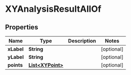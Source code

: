 

# XYAnalysisResultAllOf


## Properties

Name | Type | Description | Notes
------------ | ------------- | ------------- | -------------
**xLabel** | **String** |  |  [optional]
**yLabel** | **String** |  |  [optional]
**points** | [**List&lt;XYPoint&gt;**](XYPoint.md) |  |  [optional]



